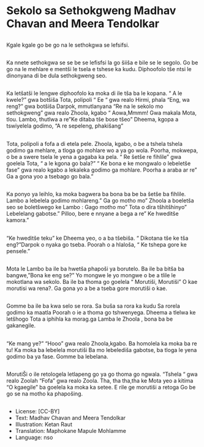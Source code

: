 # Sekolo sa Sethokgweng Madhav Chavan and Meera Tendolkar

##
Kgale kgale go be go na le
sethokgwa se lefsifsi.

##
Ka nnete sethokgwa se se be se
lefisfsi la go šiiša e bile se le
segolo.
Go be go na le mehlare e
mentši le tsela e tshese ka
kudu.
Diphoofolo tše ntsi le dinonyana
di be dula sethokgweng seo.

##
Ka letšatši le lengwe diphoofolo ka moka di ile
tša ba le kopana.
“ A le kwele?” gwa botšiša Tota, polipoli
“ Ee “ gwa realo Hirmi, phala
“Eng, wa reng?” gwa botšiša Darpok,
mmutlanyana
“Re na le sekolo mo sethokgweng” gwa realo
Zhoola, kgabo
“ Aowa,Mmmm! Gwa makala Mota, tlou.
Lambo, thutlwa a re”Ke ditaba tše bose tšeo”
Dheema, kgopa a tswiyelela godimo, “A re
sepeleng, phakišang”

##
Tota, polipoli a fofa a di etela pele.
Zhoola, kgabo, o be a tshela tshela godimo ga
mehlare, a tloga go mohlare wo a ya go wola.
Poorha, mokwepa, o be a swere tsela le yena a
gagaba ka pela.
“ Re šetše re fihlile” gwa goelela Tota, “ a le
kgona go bala?”
“ Ke bona e ke mongwalo o lebeletše fase” gwa
realo kgabo a lekaleka godimo ga mohlare.
Poorha a araba ar re” Ga a gona yoo a tsebago
go bala.”

##
Ka ponyo ya leihlo, ka moka
bagwera ba bona ba be ba
šetše ba fihlile.
Lambo a lebelela godimo
mohlareng.” Ga go motho mo”
Zhoola a boeletša seo se
boletšwego ke Lambo : Gago
motho mo”
Tota o dira tšhitšhinyo”
Lebelelang gabotse.”
Pilloo, bere e nnyane a bega a
re” Ke hweditše kamora.”

##
“Ke hweditše teku” ke Dheema
yeo, o a ba tšebiša.
“ Dikotana tše ke tša
eng?”Darpok o nyaka go tseba.
Poorah o a hlaloša, “ Ke tshepa
gore ke pensele.”

##
Mota le Lambo ba ile ba hwetša
phapoši ya borutelo.
Ba ile ba bitša ba
bangwe,”Bona ke eng se?”
Yo mongwe le yo mongwe o be
a tlile le mokotlana wa sekolo.
Ba ile ba thoma go goelela “
Morutiši, Morutiši”
O kae morutisi wa rena?.
Ga gona yo a be a tseba gore
morutiši o kae.

##
Gomme ba ile ba kwa selo se
rora.
Sa buša sa rora ka kudu
Sa rorela godimo ka maatla
Poorah o ie a thoma go
tshwenyega.
Dheema a tlelwa ke letšhogo
Tota a iphihla ka morag.ga
Lamba le Zhoola , bona ba be
gakanegile.

##
“Ke mang ye?”
“Hooo” gwa realo Zhoola,kgabo.
Ba homolela ka moka ba re tu!
Ka moka ba lebelela morutiši
Ba mo lebelediša gabotse, ba
tloga le yena godimo ba ya
fase.
Gomme ba lebelana.

##
MorutiŠi o ile retologela
letlapeng go ya go thoma go
ngwala.
“Tshela “ gwa realo Zoolah
“Fofa” gwa realo Zoola.
Tha, tha tha,tha ke Mota yeo a
kitima
“O kgaegile” ba goelela ka
moka ka setee.
E rile ge morutiši a retoga
Go be go se na motho ka
phapošing.

##
* License: [CC-BY]
* Text: Madhav Chavan and Meera Tendolkar
* Illustration: Ketan Raut
* Translation: Maphokane Mapule Mohlamme
* Language: nso

